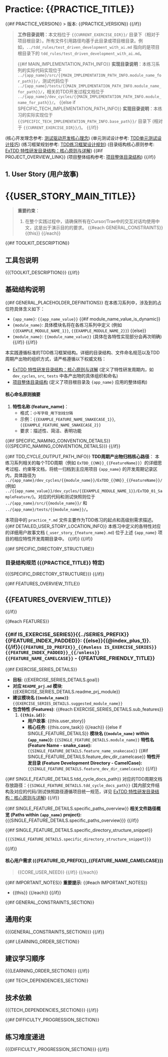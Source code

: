 <!-- 定义核心占位符 -->
<!--
  {app_name}: 项目/应用根目录名 (例如: "ai_wellness_advisor")。
  {module_name}: {app_name} 内的模块名 (例如: "bmi", "wellness_profile")。
  {FeatureName}: 驼峰式特性名 (例如: "BMICalculation", "ComprehensiveProfileModel")。
  {feature_name}: 下划线式特性名 (例如: "bmi_calculation", "comprehensive_profile_model")。
  {NN}: 特性两位数序号 (例如: "01", "02")。
  {CURRENT_EXERCISE_DIR}: 当前练习指导文件所在的目录名 (例如: "exercise_tdd_bmi", "exercise_tdd_awa_core")。
-->

# Practice: {{PRACTICE_TITLE}}
{{#if PRACTICE_VERSION}} > 版本: {{PRACTICE_VERSION}} {{/if}}

> **工作目录说明**：本文档位于 `{{CURRENT_EXERCISE_DIR}}/` 目录下（相对于项目根目录）。所有文件引用路径均基于此目录或项目根目录。例如，`../tdd_rules/test_driven_development_with_ai.md` 指向的是项目根目录下的 `tdd_rules/test_driven_development_with_ai.md`。
>
> {{#if MAIN_IMPLEMENTATION_PATH_INFO}}
> **实现目录说明**：本练习系列的实际代码实现位于 `../{app_name}/src/{{MAIN_IMPLEMENTATION_PATH_INFO.module_name_for_path}}/`，测试代码位于 `../{app_name}/tests/{{MAIN_IMPLEMENTATION_PATH_INFO.module_name_for_path}}/`，相关的TDD开发过程文档位于 `../{app_name}/dev_cycles/{{MAIN_IMPLEMENTATION_PATH_INFO.module_name_for_path}}/`。
> {{else if SPECIFIC_TECH_IMPLEMENTATION_PATH_INFO}}
> **实现目录说明**：本练习的实际实现位于 `{{SPECIFIC_TECH_IMPLEMENTATION_PATH_INFO.base_path}}/` 目录下 (相对于 `{{CURRENT_EXERCISE_DIR}}/`)。
> {{/if}}

(核心开发理念参考: [测试驱动开发核心理念](../tdd_rules/test_driven_development_with_ai.md))
(单元测试设计参考: [TDD单元测试设计技巧](../tdd_rules/tdd_unit_test_design_techniques.md))
(练习框架规划参考: [TDD练习框架设计规划](../tdd_rules/planning_tdd_exercise.md))
(目录结构核心原则参考: [ExTDD 特性研发目录结构：核心原则与详解](../README_folder_feature.md))
{{#if PROJECT_OVERVIEW_LINK}}
(项目整体结构参考: [项目整体目录结构](../README_folders.md))
{{/if}}

## 1. User Story (用户故事)

# {{USER_STORY_MAIN_TITLE}}

> **重要约束**：
> 1. 在整个实践过程中，请确保所有在Cursor/Trae中的交互对话均使用中文，这是出于演示目的的要求。
> {{#each GENERAL_CONSTRAINTS}}
> {{this}}
> {{/each}}

{{#if TOOLKIT_DESCRIPTION}}
## 工具包说明

{{{TOOLKIT_DESCRIPTION}}}
{{/if}}

## 基础结构说明

{{#if GENERAL_PLACEHOLDER_DEFINITIONS}}
在本练习系列中，涉及到的占位符具体含义如下：
*   `{app_name}`: `{{app_name_value}}`
{{#if module_name_value_is_dynamic}}
*   `{module_name}`: 具体模块名将在各练习系列中定义 (例如 `{{EXAMPLE_MODULE_NAME_1}}`, `{{EXAMPLE_MODULE_NAME_2}}`)
{{else}}
*   `{module_name}`: `{{module_name_value}}` (具体在各特性实现部分会再次明确)
{{/if}}
{{/if}}

本实践遵循标准的TDD练习框架结构。详细的目录结构、文件命名规范以及TDD周期产出物的组织方式，请严格遵循以下权威文档：
*   [ExTDD 特性研发目录结构：核心原则与详解](../README_folder_feature.md) (定义了特性研发周期内，如 `dev_cycles`, `src`, `tests` 中各产出物的具体组织和命名)
*   [项目整体目录结构](../README_folders.md) (定义了项目根目录及 `{app_name}` 应用的整体结构)

#### 核心命名原则摘要

1.  **特性名称 (feature_name)**：
    *   格式：`小写字母_用下划线分隔`
    *   示例：`{{EXAMPLE_FEATURE_NAME_SNAKECASE_1}}`, `{{EXAMPLE_FEATURE_NAME_SNAKECASE_2}}`
    *   要求：描述性、简洁、表明功能

{{#if SPECIFIC_NAMING_CONVENTION_DETAILS}}
{{{SPECIFIC_NAMING_CONVENTION_DETAILS}}}
{{/if}}

{{#if TDD_CYCLE_OUTPUT_PATH_INFO}}
**TDD周期产出物归档核心路径**：
本练习系列相关的每个TDD周期（例如 `ExTDD_{{NN}}_{{FeatureName}}`）的详细思考过程、约束等文档，将统一归档到主应用项目 `{app_name}` 的开发周期记录区内，具体路径为 `../{app_name}/dev_cycles/{{module_name}}/ExTDD_{{NN}}_{{FeatureName}}/` (例如 `../{{app_name_value}}/dev_cycles/{{EXAMPLE_MODULE_NAME_1}}/ExTDD_01_SampleFeature/`)。对应的代码和测试快照则位于 `../{app_name}/src/{{module_name}}/` 和 `../{app_name}/tests/{{module_name}}/`。

本项目中的 `practice_*.md` 文件主要作为TDD练习的起点和高级别需求描述。
{{#if DETAILED_USER_STORY_LOCATION_INFO}}
本练习中定义的各特性对应的详细用户故事文档 (`_user_story_{feature_name}.md`) 位于上述 `{app_name}` 项目的相应特性开发周期目录中。
{{/if}}
{{/if}}

{{#if SPECIFIC_DIRECTORY_STRUCTURE}}
### 目录结构规范 ({{PRACTICE_TITLE}} 特定)

{{{SPECIFIC_DIRECTORY_STRUCTURE}}}
{{/if}}

{{#if FEATURES_OVERVIEW_TITLE}}
## {{FEATURES_OVERVIEW_TITLE}}
{{/if}}

{{#each FEATURES}}
### {{#if IS_EXERCISE_SERIES}}{{../SERIES_PREFIX}} {{FEATURE_INDEX_PADDED}}: {{else}}{{@index_plus_1}}. {{/if}}`{{FEATURE_ID_PREFIX}}_{{#unless IS_EXERCISE_SERIES}}{{FEATURE_INDEX_PADDED}}_{{/unless}}{{FEATURE_NAME_CAMELCASE}}` - {{FEATURE_FRIENDLY_TITLE}}

{{#if EXERCISE_SERIES_DETAILS}}
*   **目标**: {{EXERCISE_SERIES_DETAILS.goal}}
*   **对应 `README_prj.md` 模块**: {{EXERCISE_SERIES_DETAILS.readme_prj_module}}
*   **建议模块名 (`{module_name}`)**: `{{EXERCISE_SERIES_DETAILS.suggested_module_name}}`
*   **包含特性 (Features)**:
    {{#each EXERCISE_SERIES_DETAILS.sub_features}}
    1.  **`{{this.id}}`**:
        *   **用户故事**: {{this.user_story}}
        *   **核心任务**: {{this.core_task}}
    {{/each}}
{{else if SINGLE_FEATURE_DETAILS}}
**模块名 (`{module_name}` within `{app_name}`):** `{{SINGLE_FEATURE_DETAILS.module_name}}`
**特性名 (Feature Name - snake_case):** `{{SINGLE_FEATURE_DETAILS.feature_name_snakecase}}`
{{#if SINGLE_FEATURE_DETAILS.feature_dev_dir_camelcase}}
**特性开发目录 (Feature Development Directory - CamelCase):** `{{SINGLE_FEATURE_DETAILS.feature_dev_dir_camelcase}}`
{{/if}}

{{#if SINGLE_FEATURE_DETAILS.tdd_cycle_docs_path}}
对应的TDD周期文档存放路径：`{{SINGLE_FEATURE_DETAILS.tdd_cycle_docs_path}}`
(其内部文件结构及对应的代码/测试快照路径遵循项目统一规范，详见 [ExTDD 特性研发目录结构：核心原则与详解](../README_folder_feature.md))
{{/if}}

{{#if SINGLE_FEATURE_DETAILS.specific_paths_overview}}
**相关文件路径概览 (Paths within `{app_name}` project):**
{{{SINGLE_FEATURE_DETAILS.specific_paths_overview}}}
{{/if}}

{{#if SINGLE_FEATURE_DETAILS.specific_directory_structure_snippet}}
```
{{{SINGLE_FEATURE_DETAILS.specific_directory_structure_snippet}}}
```
{{/if}}

#### 核心用户需求 ({{FEATURE_ID_PREFIX}}_{{FEATURE_NAME_CAMELCASE}})
> {{CORE_USER_NEED}}
{{/if}}
{{/each}}

{{#if IMPORTANT_NOTES}}
**重要提示**:
{{#each IMPORTANT_NOTES}}
- {{this}}
{{/each}}
{{/if}}

{{#if GENERAL_CONSTRAINTS_SECTION}}
## 通用约束
{{{GENERAL_CONSTRAINTS_SECTION}}}
{{/if}}

{{#if LEARNING_ORDER_SECTION}}
## 建议学习顺序
{{{LEARNING_ORDER_SECTION}}}
{{/if}}

{{#if TECH_DEPENDENCIES_SECTION}}
## 技术依赖
{{{TECH_DEPENDENCIES_SECTION}}}
{{/if}}

{{#if DIFFICULTY_PROGRESSION_SECTION}}
## 练习难度递进
{{{DIFFICULTY_PROGRESSION_SECTION}}}
{{/if}}
